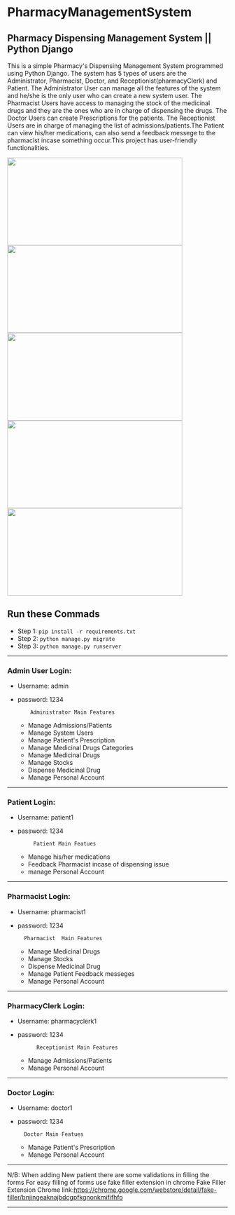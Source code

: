 # PharmacyManagementSystem
## Pharmacy Dispensing Management System || Python Django
  
  
   <p>This is a simple Pharmacy's Dispensing Management System programmed using Python Django. The system has 5 types of users are the Administrator, Pharmacist, Doctor, and Receptionist(pharmacyClerk) and Patient. The Administrator User can manage all the features of the system and he/she is the only user who can create a new system user. The Pharmacist Users have access to managing the stock of the medicinal drugs and they are the ones who are in charge of dispensing the drugs. The Doctor Users can create Prescriptions for the patients. The Receptionist Users are in charge of managing the list of admissions/patients.The Patient can view his/her medications, can also send a feedback messege to the pharmacist incase something occur.This project has user-friendly functionalities.</p>

<div> <img src="https://github.com/tech-jamara/PharmacyManagementSystem/blob/main/screenshot/Admin%20Login.png" width="400" height="200" />
<img src="https://github.com/tech-jamara/PharmacyManagementSystem/blob/main/screenshot/Pharmacist.png" width="400" height="200" />
</div>
<div> <img src="https://github.com/tech-jamara/PharmacyManagementSystem/blob/main/screenshot/Doctor%20Login.png" width="400" height="200" />
<img src="https://github.com/tech-jamara/PharmacyManagementSystem/blob/main/screenshot/Receptionist%20Login.png" width="400" height="200" />
    <img src="https://github.com/tech-jamara/PharmacyManagementSystem/blob/main/screenshot/Patient%20login.png" width="400" height="200" />
</div>

## Run these Commads

- Step 1: `pip install -r requirements.txt`
- Step 2: `python manage.py migrate`
- Step 3: `python manage.py runserver`
-----------------------------------------------------------------------------------

### Admin User Login: 
- Username: admin
- password: 1234  
  
          Administrator Main Features
     - Manage Admissions/Patients
     - Manage System Users
     - Manage Patient's Prescription
     - Manage Medicinal Drugs Categories
     - Manage Medicinal Drugs
     - Manage Stocks
     - Dispense Medicinal Drug
     - Manage Personal Account

------------------------------------------------------------------------------------
### Patient Login:
- Username: patient1
- password: 1234

           Patient Main Featues
     -  Manage his/her medications
     - Feedback Pharmacist incase of dispensing issue
     -  manage Personal Account
      
 
-----------------------------------------------------------------------------------
### Pharmacist Login:
- Username: pharmacist1
- password: 1234

        Pharmacist  Main Features
     - Manage Medicinal Drugs
     - Manage Stocks
     - Dispense Medicinal Drug
     - Manage Patient Feedback messeges
     - Manage Personal Account
     
        

-------------------------------------------------------------------------------------
### PharmacyClerk Login:
- Username: pharmacyclerk1
- password: 1234

            Receptionist Main Features
     - Manage Admissions/Patients
     - Manage Personal Account

------------------------------------------------------------------------------------
### Doctor Login:
- Username: doctor1
- password: 1234
        
        Doctor Main Featues
     - Manage Patient's Prescription
     - Manage Personal Account
   
-----------------------------------------------------------------------------------

N/B: When adding New patient there are some validations in filling the forms 
     For easy filling of forms use fake filler extension in chrome 
     Fake Filler Extension Chrome link:https://chrome.google.com/webstore/detail/fake-filler/bnjjngeaknajbdcgpfkgnonkmififhfo

--------------------------------------------------------------------------------------










